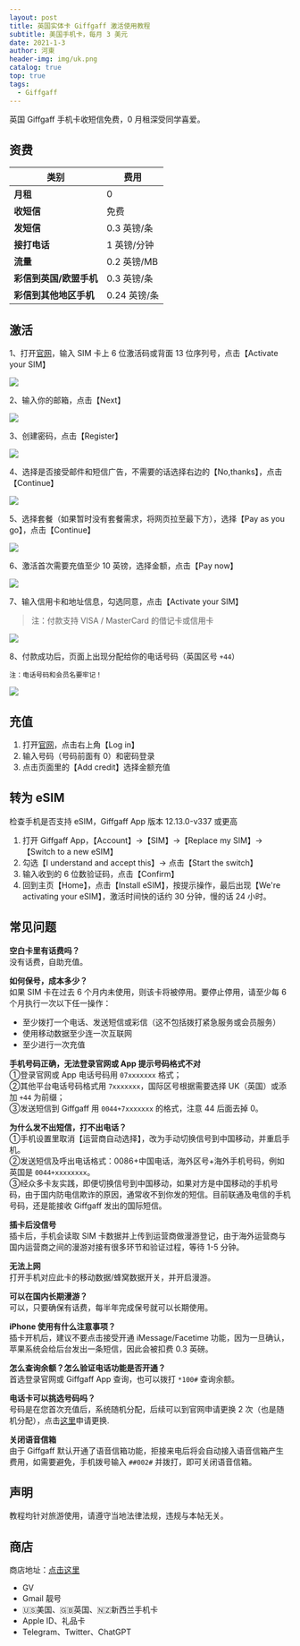 ```yaml
---
layout: post
title: 英国实体卡 Giffgaff 激活使用教程
subtitle: 美国手机卡，每月 3 美元
date: 2021-1-3
author: 河東
header-img: img/uk.png
catalog: true
top: true
tags:
  - Giffgaff
---
```


英国 Giffgaff 手机卡收短信免费，0 月租深受同学喜爱。

## 资费

|  类别   | 费用  |
|  ----  | ----  |
| **月租**  |  0 |
|  **收短信**  | 免费 |
|  **发短信**       |   0.3 英镑/条   |
|  **接打电话**       |   1 英镑/分钟   |
|     **流量**    | 0.2 英镑/MB    |
|   **彩信到英国/欧盟手机**      |   0.3 英镑/条   |
|    **彩信到其他地区手机**     |   0.24 英镑/条   |


## 激活

1、打开[官网](https://www.giffgaff.com/activate)，输入 SIM 卡上 6 位激活码或背面 13 位序列号，点击【Activate your SIM】

![](https://i.imgur.com/HygZdkd.png)

2、输入你的邮箱，点击【Next】

![](https://i.imgur.com/gW46Cnq.png)

3、创建密码，点击【Register】

![](https://i.imgur.com/s8ocEgU.png)

4、选择是否接受邮件和短信广告，不需要的话选择右边的【No,thanks】，点击【Continue】

![](https://i.imgur.com/m0Aygl7.png)

5、选择套餐（如果暂时没有套餐需求，将网页拉至最下方），选择【Pay as you go】，点击【Continue】

![](https://i.imgur.com/40dya4C.png)

6、激活首次需要充值至少 10 英镑，选择金额，点击【Pay now】

![](https://i.imgur.com/qJvAkPh.png)

7、输入信用卡和地址信息，勾选同意，点击【Activate your SIM】

> 注：付款支持 VISA / MasterCard 的借记卡或信用卡

![](https://i.imgur.com/fbBJHoy.png)

8、付款成功后，页面上出现分配给你的电话号码（英国区号 `+44`）

`注：电话号码和会员名要牢记！`

![](https://i.imgur.com/xbNyy4g.png)

## 充值
1. 打开[官网](https://www.giffgaff.com)，点击右上角【Log in】
2. 输入号码（号码前面有 0）和密码登录
3. 点击页面里的【Add credit】选择金额充值

## 转为 eSIM
检查手机是否支持 eSIM，Giffgaff App 版本 12.13.0-v337 或更高

1. 打开 Giffgaff App，【Account】→【SIM】→【Replace my SIM】→【Switch to a new eSIM】
2. 勾选【I understand and accept this】→ 点击【Start the switch】
3. 输入收到的 6 位数验证码，点击【Confirm】
4. 回到主页【Home】，点击【Install eSIM】，按提示操作，最后出现【We're activating your eSIM】，激活时间快的话约 30 分钟，慢的话 24 小时。

## 常见问题

**空白卡里有话费吗？**\
没有话费，自助充值。

**如何保号，成本多少？**\
如果 SIM 卡在过去 6 个月内未使用，则该卡将被停用。要停止停用，请至少每 6 个月执行一次以下任一操作：
- 至少拨打一个电话、发送短信或彩信（这不包括拨打紧急服务或会员服务）
- 使用移动数据至少连一次互联网
- 至少进行一次充值

**手机号码正确，无法登录官网或 App 提示号码格式不对**\
①登录官网或 App 电话号码用 `07xxxxxxx` 格式；\
②其他平台电话号码格式用 `7xxxxxxx`，国际区号根据需要选择 UK（英国）或添加 `+44` 为前缀；\
③发送短信到 Giffgaff 用 `0044+7xxxxxxx` 的格式，注意 44 后面去掉 0。

**为什么发不出短信，打不出电话？**\
①手机设置里取消【运营商自动选择】，改为手动切换信号到中国移动，并重启手机。\
②发送短信及呼出电话格式：0086+中国电话，海外区号+海外手机号码，例如英国是 `0044+xxxxxxxx`。\
③经众多卡友实践，即便切换信号到中国移动，如果对方是中国移动的手机号码，由于国内防电信欺诈的原因，通常收不到你发的短信。目前联通及电信的手机号码，还是能接收 Giffgaff 发出的国际短信。

**插卡后没信号**\
插卡后，手机会读取 SIM 卡数据并上传到运营商做漫游登记，由于海外运营商与国内运营商之间的漫游对接有很多环节和验证过程，等待 1-5 分钟。

**无法上网**\
打开手机对应此卡的移动数据/蜂窝数据开关，并开启漫游。

**可以在国内长期漫游？**\
可以，只要确保有话费，每半年完成保号就可以长期使用。

**iPhone 使用有什么注意事项？**\
插卡开机后，建议不要点击接受开通 iMessage/Facetime 功能，因为一旦确认，苹果系统会给后台发出一条短信，因此会被扣费 0.3 英磅。

**怎么查询余额？怎么验证电话功能是否开通？**\
首选登录官网或 Giffgaff App 查询，也可以拨打 `*100#` 查询余额。

**电话卡可以挑选号码吗？**\
号码是在您首次充值后，系统随机分配，后续可以到官网申请更换 2 次（也是随机分配），点击[这里](https://www.giffgaff.com/auth/login?redirect=%2Fprofile%2Fdetails%2Fgetnumber)申请更换.

**关闭语音信箱**\
由于 Giffgaff 默认开通了语音信箱功能，拒接来电后将会自动接入语音信箱产生费用，如需要避免，手机拨号输入 `##002#` 并拨打，即可关闭语音信箱。

## 声明

教程均针对旅游使用，请遵守当地法律法规，违规与本帖无关。


## 商店

商店地址：[点击这里](https://ssnhd.github.io/2023/03/19/store/)
- GV
- Gmail 靓号
- 🇺🇸美国、🇬🇧英国、🇳🇿新西兰手机卡
- Apple ID、礼品卡
- Telegram、Twitter、ChatGPT
